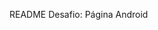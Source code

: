 README
<a hef="https://carlageo.github.io/AtividadesCursos/projeto-Androide/Index.html">Desafio: Página Android</a>